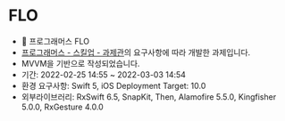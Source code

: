 # FLO
* 🎵 프로그래머스 FLO
* [프로그래머스 - 스킬업 - 과제관](https://programmers.co.kr/skill_check_assignments)의 요구사항에 따라 개발한 과제입니다.
* MVVM을 기반으로 작성되었습니다.
* 기간: 2022-02-25 14:55 ~ 2022-03-03 14:54
* 환경 요구사항: Swift 5, iOS Deployment Target: 10.0
* 외부라이브러리: RxSwift 6.5, SnapKit, Then, Alamofire 5.5.0, Kingfisher 5.0.0, RxGesture 4.0.0




